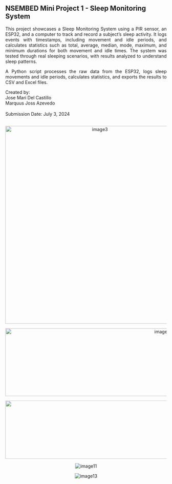 ## NSEMBED Mini Project 1 - Sleep Monitoring System
<div align="justify">

This project showcases a Sleep Monitoring System using a PIR sensor, an ESP32, and a computer to track and record a subject’s sleep activity. It logs events with timestamps, including movement and idle periods, and calculates statistics such as total, average, median, mode, maximum, and minimum durations for both movement and idle times. The system was tested through real sleeping scenarios, with results analyzed to understand sleep patterns.

A Python script processes the raw data from the ESP32, logs sleep movements and idle periods, calculates statistics, and exports the results to CSV and Excel files.

</div>

Created by:<br> Jose Mari Del Castillo <br>
Marquus Joss Azevedo<br><br>
Submission Date: July 3, 2024
##
<p align="center">
<img width="575" height="618" alt="image3" src="https://github.com/user-attachments/assets/58482c9c-3189-4f6f-9c54-bbc23c892b00" />
</p>

<p align="center">
<img width="965" height="212" alt="image4" src="https://github.com/user-attachments/assets/9da1fb68-e872-4ede-81df-ecb688c30bd8" />
</p>

<p align="center">
<img width="1723" height="182" alt="image5" src="https://github.com/user-attachments/assets/1e7802f0-3317-4130-902a-5984137430be" />
</p>

<p align="center">
  <img alt="image11" src="https://github.com/user-attachments/assets/ff549c9e-b883-407e-9e56-572e1784762f" />
</p>

<p align="center">
  <img alt="image13" src="https://github.com/user-attachments/assets/c6b03986-c32e-4519-810a-ee03b70a1f60" />
</p>



